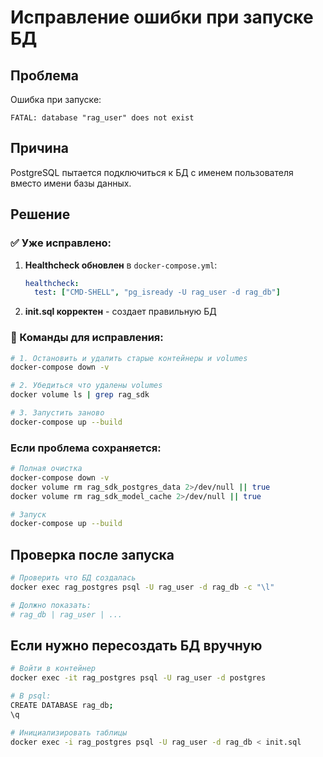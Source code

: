 # Исправление ошибки при запуске БД

## Проблема

Ошибка при запуске:
```
FATAL: database "rag_user" does not exist
```

## Причина

PostgreSQL пытается подключиться к БД с именем пользователя вместо имени базы данных.

## Решение

### ✅ Уже исправлено:

1. **Healthcheck обновлен** в `docker-compose.yml`:
   ```yaml
   healthcheck:
     test: ["CMD-SHELL", "pg_isready -U rag_user -d rag_db"]
   ```

2. **init.sql корректен** - создает правильную БД

### 🔧 Команды для исправления:

```bash
# 1. Остановить и удалить старые контейнеры и volumes
docker-compose down -v

# 2. Убедиться что удалены volumes
docker volume ls | grep rag_sdk

# 3. Запустить заново
docker-compose up --build
```

### Если проблема сохраняется:

```bash
# Полная очистка
docker-compose down -v
docker volume rm rag_sdk_postgres_data 2>/dev/null || true
docker volume rm rag_sdk_model_cache 2>/dev/null || true

# Запуск
docker-compose up --build
```

## Проверка после запуска

```bash
# Проверить что БД создалась
docker exec rag_postgres psql -U rag_user -d rag_db -c "\l"

# Должно показать:
# rag_db | rag_user | ...
```

## Если нужно пересоздать БД вручную

```bash
# Войти в контейнер
docker exec -it rag_postgres psql -U rag_user -d postgres

# В psql:
CREATE DATABASE rag_db;
\q

# Инициализировать таблицы
docker exec -i rag_postgres psql -U rag_user -d rag_db < init.sql
```


